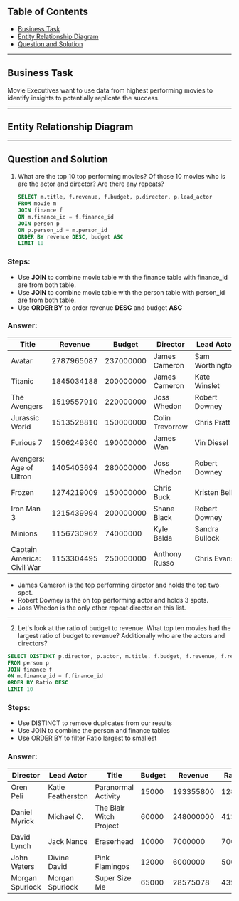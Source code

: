 ## Table of Contents
- [Business Task](#business-task)
- [Entity Relationship Diagram](#entity-relationship-diagram)
- [Question and Solution](#question-and-solution)

***
## Business Task
Movie Executives want to use data from highest performing movies to identify insights to potentially replicate the success. 

***

## Entity Relationship Diagram

***

## Question and Solution
1. What are the top 10 top performing movies? Of those 10 movies who is are the actor and director? Are there any repeats?
 
   ````sql
   SELECT m.title, f.revenue, f.budget, p.director, p.lead_actor
   FROM movie m
   JOIN finance f
   ON m.finance_id = f.finance_id
   JOIN person p
   ON p.person_id = m.person_id
   ORDER BY revenue DESC, budget ASC
   LIMIT 10
   ````
### Steps:
- Use **JOIN** to combine movie table with the finance table with finance_id are from both table.
- Use **JOIN** to combine movie table with the person table with person_id are from both table.
- Use **ORDER BY** to order revenue **DESC** and budget **ASC**

### Answer:
| Title | Revenue | Budget | Director | Lead Actor |
| ------| --------|--------|----------|-------|
| Avatar| 2787965087| 237000000 | James Cameron | Sam Worthington |
| Titanic | 1845034188 | 200000000 | James Cameron | Kate Winslet |
| The Avengers | 1519557910 | 220000000 | Joss Whedon | Robert Downey |
| Jurassic World | 1513528810 | 150000000 | Colin Trevorrow | Chris Pratt |
| Furious 7 | 1506249360 | 190000000 | James Wan | Vin Diesel |
| Avengers: Age of Ultron | 1405403694 | 280000000 | Joss Whedon | Robert Downey |
| Frozen | 1274219009 | 150000000 | Chris Buck | Kristen Bell |
| Iron Man 3 | 1215439994 | 200000000 | Shane Black | Robert Downey |
| Minions | 1156730962 | 74000000 | Kyle Balda | Sandra Bullock |
| Captain America: Civil War | 1153304495 | 250000000 | Anthony Russo | Chris Evans |

- James Cameron is the top performing director and holds the top two spot.
- Robert Downey is the on top performing actor and holds 3 spots.
- Joss Whedon is the only other repeat director on this list.
  
***

2. Let's look at the ratio of budget to revenue. What top ten movies had the largest ratio of budget to revenue? Additionally who are the actors and directors?

````sql
SELECT DISTINCT p.director, p.actor, m.title. f.budget, f.revenue, f.revenue/f.budget as Ratio
FROM person p
JOIN finance f
ON m.finance_id = f.finance_id
ORDER BY Ratio DESC
LIMIT 10
````
### Steps: 
- Use DISTINCT to remove duplicates from our results
- Use JOIN to combine the person and finance tables
- Use ORDER BY to filter Ratio largest to smallest

### Answer: 
| Director | Lead Actor | Title | Budget | Revenue | Ratio |
|----------|------------|-------|--------|---------|-------|
| Oren Peli | Katie Featherston| Paranormal Activity | 15000 | 193355800 | 12890 |
| Daniel Myrick | Michael C. | The Blair Witch Project | 60000 | 248000000 | 4133 |
| David Lynch | Jack Nance | Eraserhead | 10000 | 7000000 | 700 |
| John Waters | Divine David | Pink Flamingos | 12000 | 6000000 | 500 |
| Morgan Spurlock | Morgan Spurlock | Super Size Me | 65000 | 28575078 | 439 |


